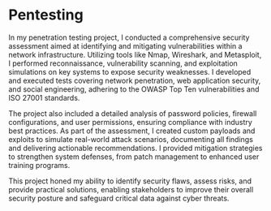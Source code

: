 # Pentesting

In my penetration testing project, I conducted a comprehensive security assessment aimed at identifying and mitigating vulnerabilities within a network infrastructure. Utilizing tools like Nmap, Wireshark, and Metasploit, I performed reconnaissance, vulnerability scanning, and exploitation simulations on key systems to expose security weaknesses. I developed and executed tests covering network penetration, web application security, and social engineering, adhering to the OWASP Top Ten vulnerabilities and ISO 27001 standards.

The project also included a detailed analysis of password policies, firewall configurations, and user permissions, ensuring compliance with industry best practices. As part of the assessment, I created custom payloads and exploits to simulate real-world attack scenarios, documenting all findings and delivering actionable recommendations. I provided mitigation strategies to strengthen system defenses, from patch management to enhanced user training programs.

This project honed my ability to identify security flaws, assess risks, and provide practical solutions, enabling stakeholders to improve their overall security posture and safeguard critical data against cyber threats.
